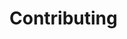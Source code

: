 # Contributing

<!-- This document should tell new users: -->
<!-- What to do to get started -->
<!-- General do's and don'ts -->
